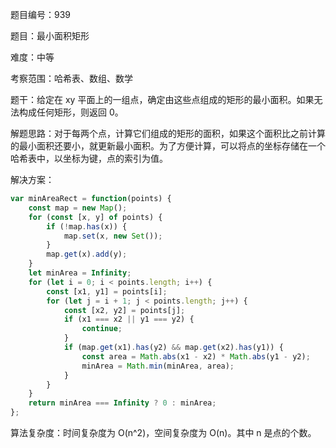题目编号：939

题目：最小面积矩形

难度：中等

考察范围：哈希表、数组、数学

题干：给定在 xy 平面上的一组点，确定由这些点组成的矩形的最小面积。如果无法构成任何矩形，则返回 0。

解题思路：对于每两个点，计算它们组成的矩形的面积，如果这个面积比之前计算的最小面积还要小，就更新最小面积。为了方便计算，可以将点的坐标存储在一个哈希表中，以坐标为键，点的索引为值。

解决方案：

```javascript
var minAreaRect = function(points) {
    const map = new Map();
    for (const [x, y] of points) {
        if (!map.has(x)) {
            map.set(x, new Set());
        }
        map.get(x).add(y);
    }
    let minArea = Infinity;
    for (let i = 0; i < points.length; i++) {
        const [x1, y1] = points[i];
        for (let j = i + 1; j < points.length; j++) {
            const [x2, y2] = points[j];
            if (x1 === x2 || y1 === y2) {
                continue;
            }
            if (map.get(x1).has(y2) && map.get(x2).has(y1)) {
                const area = Math.abs(x1 - x2) * Math.abs(y1 - y2);
                minArea = Math.min(minArea, area);
            }
        }
    }
    return minArea === Infinity ? 0 : minArea;
};
```

算法复杂度：时间复杂度为 O(n^2)，空间复杂度为 O(n)。其中 n 是点的个数。